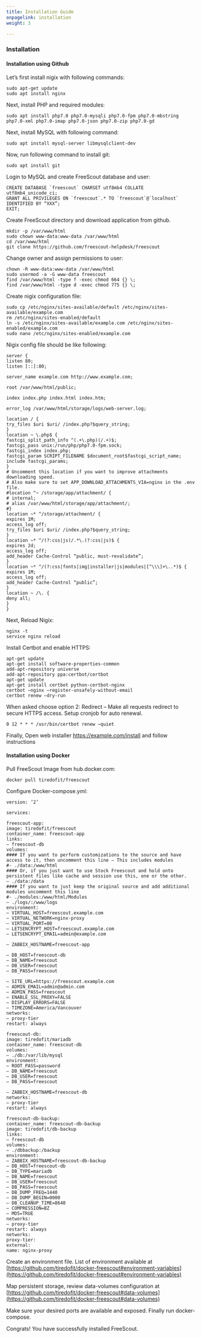 ```yaml
---
title: Installation Guide
onpagelink: installation
weight: 3

---
```

### **Installation**

#### Installation using Github

Let’s first install nigix with following commands:

    sudo apt-get update
    sudo apt install nginx


Next, install PHP and required modules:

    sudo apt install php7.0 php7.0-mysqli php7.0-fpm php7.0-mbstring php7.0-xml php7.0-imap php7.0-json php7.0-zip php7.0-gd

Next, install MySQL with following command:

    sudo apt install mysql-server libmysqlclient-dev

Now, run following command to install git:

    sudo apt install git

Login to MySQL and create FreeScout database and user:

    CREATE DATABASE `freescout` CHARSET utf8mb4 COLLATE utf8mb4_unicode_ci;
    GRANT ALL PRIVILEGES ON `freescout`.* TO `freescout`@`localhost` IDENTIFIED BY “XXX”;
    EXIT;


Create FreeScout directory and download application from github.

    mkdir -p /var/www/html
    sudo chown www-data:www-data /var/www/html
    cd /var/www/html
    git clone https://github.com/freescout-helpdesk/freescout


Change owner and assign permissions to user:

    chown -R www-data:www-data /var/www/html
    sudo usermod -a -G www-data freescout
    find /var/www/html -type f -exec chmod 664 {} \;
    find /var/www/html -type d -exec chmod 775 {} \;


Create nigix configuration file:

    sudo cp /etc/nginx/sites-available/default /etc/nginx/sites-available/example.com
    rm /etc/nginx/sites-enabled/default
    ln -s /etc/nginx/sites-available/example.com /etc/nginx/sites-enabled/example.com
    sudo nano /etc/nginx/sites-enabled/example.com


Nigix config file should be like following:

    server {
    listen 80;
    listen [::]:80;
    
    server_name example.com http://www.example.com;
    
    root /var/www/html/public;
    
    index index.php index.html index.htm;
    
    error_log /var/www/html/storage/logs/web-server.log;
    
    location / {
    try_files $uri $uri/ /index.php?$query_string;
    }
    location ~ \.php$ {
    fastcgi_split_path_info ^(.+\.php)(/.+)$;
    fastcgi_pass unix:/run/php/php7.0-fpm.sock;
    fastcgi_index index.php;
    fastcgi_param SCRIPT_FILENAME $document_root$fastcgi_script_name;
    include fastcgi_params;
    }
    # Uncomment this location if you want to improve attachments downloading speed.
    # Also make sure to set APP_DOWNLOAD_ATTACHMENTS_VIA=nginx in the .env file.
    #location ^~ /storage/app/attachment/ {
    # internal;
    # alias /var/www/html/storage/app/attachment/;
    #}
    location ~* ^/storage/attachment/ {
    expires 1M;
    access_log off;
    try_files $uri $uri/ /index.php?$query_string;
    }
    location ~* ^/(?:css|js)/.*\.(?:css|js)$ {
    expires 2d;
    access_log off;
    add_header Cache-Control “public, must-revalidate”;
    }
    location ~* ^/(?:css|fonts|img|installer|js|modules|[^\\\]+\..*)$ {
    expires 1M;
    access_log off;
    add_header Cache-Control “public”;
    }
    location ~ /\. {
    deny all;
    }
    }


Next, Reload Nigix:

    nginx -t
    service nginx reload


Install Certbot and enable HTTPS:

    apt-get update
    apt-get install software-properties-common
    add-apt-repository universe
    add-apt-repository ppa:certbot/certbot
    apt-get update
    apt-get install certbot python-certbot-nginx
    certbot –nginx –register-unsafely-without-email
    certbot renew –dry-run


When asked choose option 2: Redirect – Make all requests redirect to secure HTTPS access. Setup cronjob for auto renewal.

    0 12 * * * /usr/bin/certbot renew –quiet

Finally, Open web installer https://example.com/install and follow instructions

#### Installation using Docker

Pull FreeScout Image from hub.docker.com:

    docker pull tiredofit/freescout

Configure Docker-compose.yml:

    version: ‘2’
    
    services:
    
    freescout-app:
    image: tiredofit/freescout
    container_name: freescout-app
    links:
    – freescout-db
    volumes:
    #### If you want to perform customizations to the source and have access to it, then uncomment this line – This includes modules
    #- ./data:/www/html
    #### Or, if you just want to use Stock Freescout and hold onto persistent files like cache and session use this, one or the other.
    – ./data:/data
    #### If you want to just keep the original source and add additional modules uncomment this line
    #- ./modules:/www/html/Modules
    – ./logs/:/www/logs
    environment:
    – VIRTUAL_HOST=freescout.example.com
    – VIRTUAL_NETWORK=nginx-proxy
    – VIRTUAL_PORT=80
    – LETSENCRYPT_HOST=freescout.example.com
    – LETSENCRYPT_EMAIL=admin@example.com
    
    – ZABBIX_HOSTNAME=freescout-app
    
    – DB_HOST=freescout-db
    – DB_NAME=freescout
    – DB_USER=freescout
    – DB_PASS=freescout
    
    – SITE_URL=https://freescout.example.com
    – ADMIN_EMAIL=admin@admin.com
    – ADMIN_PASS=freescout
    – ENABLE_SSL_PROXY=FALSE
    – DISPLAY_ERRORS=FALSE
    – TIMEZONE=America/Vancouver
    networks:
    – proxy-tier
    restart: always
    
    freescout-db:
    image: tiredofit/mariadb
    container_name: freescout-db
    volumes:
    – ./db:/var/lib/mysql
    environment:
    – ROOT_PASS=password
    – DB_NAME=freescout
    – DB_USER=freescout
    – DB_PASS=freescout
    
    – ZABBIX_HOSTNAME=freescout-db
    networks:
    – proxy-tier
    restart: always
    
    freescout-db-backup:
    container_name: freescout-db-backup
    image: tiredofit/db-backup
    links:
    – freescout-db
    volumes:
    – ./dbbackup:/backup
    environment:
    – ZABBIX_HOSTNAME=freescout-db-backup
    – DB_HOST=freescout-db
    – DB_TYPE=mariadb
    – DB_NAME=freescout
    – DB_USER=freescout
    – DB_PASS=freescout
    – DB_DUMP_FREQ=1440
    – DB_DUMP_BEGIN=0000
    – DB_CLEANUP_TIME=8640
    – COMPRESSION=BZ
    – MD5=TRUE
    networks:
    – proxy-tier
    restart: always
    networks:
    proxy-tier:
    external:
    name: nginx-proxy


Create an environment file. List of environment available at [https://github.com/tiredofit/docker-freescout#environment-variables](https://github.com/tiredofit/docker-freescout#environment-variables)

Map persistent storage, review data-volumes configuration at [https://github.com/tiredofit/docker-freescout#data-volumes](https://github.com/tiredofit/docker-freescout#data-volumes)

Make sure your desired ports are available and exposed. Finally run docker-compose.

Congrats! You have successfully installed FreeScout.
